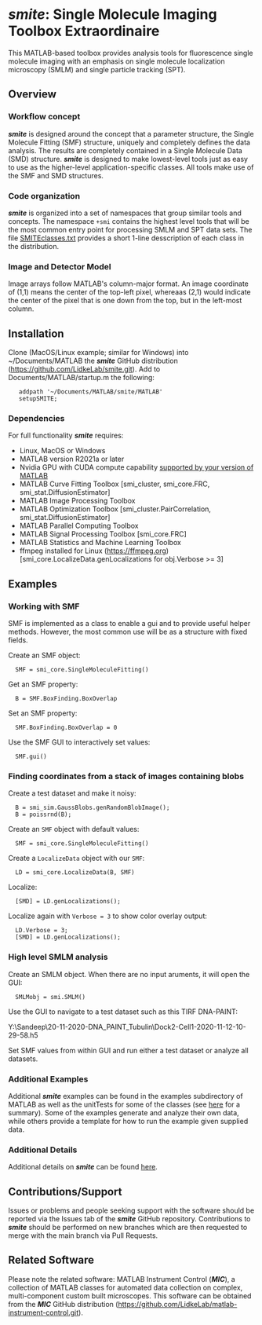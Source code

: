 # ***smite***: Single Molecule Imaging Toolbox Extraordinaire

This MATLAB-based toolbox provides analysis tools for fluorescence single molecule imaging with an emphasis on single molecule localization microscopy (SMLM) and single particle tracking (SPT).

## Overview

### Workflow concept
***smite*** is designed around the concept that a parameter structure, the Single Molecule Fitting (SMF) structure, uniquely and completely defines the data analysis.  The results are completely contained in a Single Molecule Data (SMD) structure.  ***smite*** is designed to make lowest-level tools just as easy to use as the higher-level application-specific classes.  All tools make use of the SMF and SMD structures.   

### Code organization
***smite*** is organized into a set of namespaces that group similar tools and concepts.  The namespace  `+smi`  contains the highest level tools that will be the most common entry point for processing SMLM and SPT data sets.  The file [SMITEclasses.txt](SMITEclasses.txt) provides a short 1-line desscription of each class in the distribution.

### Image and Detector Model
Image arrays follow MATLAB's column-major format.  An image coordinate of (1,1) means the center of the top-left pixel, whereaas (2,1) would indicate the center of the pixel that is one down from the top, but in the left-most column.   

## Installation
Clone (MacOS/Linux example; similar for Windows) into ~/Documents/MATLAB the ***smite*** GitHub distribution (https://github.com/LidkeLab/smite.git).  Add to Documents/MATLAB/startup.m the following:
```
   addpath '~/Documents/MATLAB/smite/MATLAB'
   setupSMITE;
```

### Dependencies
For full functionality ***smite*** requires:
- Linux, MacOS or Windows
- MATLAB version R2021a or later
- Nvidia GPU with CUDA compute capability [supported by your version of MATLAB](https://www.mathworks.com/help/parallel-computing/gpu-support-by-release.html)
- MATLAB Curve Fitting Toolbox [smi_cluster, smi_core.FRC, smi_stat.DiffusionEstimator]
- MATLAB Image Processing Toolbox
- MATLAB Optimization Toolbox [smi_cluster.PairCorrelation, smi_stat.DiffusionEstimator]
- MATLAB Parallel Computing Toolbox
- MATLAB Signal Processing Toolbox [smi_core.FRC]
- MATLAB Statistics and Machine Learning Toolbox
- ffmpeg installed for Linux (https://ffmpeg.org) [smi_core.LocalizeData.genLocalizations for obj.Verbose >= 3]

## Examples
### Working with SMF
SMF is implemented as a class to enable a gui and to provide useful helper methods.  However, the most common use will be as a structure with fixed fields.  

Create an SMF object:
```
  SMF = smi_core.SingleMoleculeFitting()
```
Get an SMF property:
```
  B = SMF.BoxFinding.BoxOverlap
```
Set an SMF property:
```
  SMF.BoxFinding.BoxOverlap = 0
```
Use the SMF GUI to interactively set values:
```
  SMF.gui()
```

### Finding coordinates from a stack of images containing blobs

Create a test dataset and make it noisy:
```
  B = smi_sim.GaussBlobs.genRandomBlobImage();
  B = poissrnd(B);
```
Create an `SMF` object with default values:
```
  SMF = smi_core.SingleMoleculeFitting()
```
Create a `LocalizeData` object with our `SMF`:
```
  LD = smi_core.LocalizeData(B, SMF)
```
Localize:
```
  [SMD] = LD.genLocalizations();
```

Localize again with `Verbose = 3` to show color overlay output:
```
  LD.Verbose = 3;
  [SMD] = LD.genLocalizations();
```

### High level SMLM analysis

Create an SMLM object.  When there are no input aruments, it will open the GUI:
```
  SMLMobj = smi.SMLM()  
```
Use the GUI to navigate to a test dataset such as this TIRF DNA-PAINT: 

Y:\Sandeep\20-11-2020-DNA_PAINT_Tubulin\Dock2-Cell1-2020-11-12-10-29-58.h5

Set SMF values from within GUI and run either a test dataset or analyze all datasets. 

### Additional Examples
Additional ***smite*** examples can be found in the examples subdirectory of MATLAB as well as the unitTests for some of the classes (see [here](MATLAB/examples/README.txt) for a summary).  Some of the examples generate and analyze their own data, while others provide a template for how to run the example given supplied data.

### Additional Details
Additional details on ***smite*** can be found [here](doc/DetailedOverview.md).

## Contributions/Support
Issues or problems and people seeking support with the software should be reported via the Issues tab of the ***smite*** GitHub repository.  Contributions to ***smite*** should be performed on new branches which are then requested to merge with the main branch via Pull Requests.

## Related Software
Please note the related software: MATLAB Instrument Control (***MIC***), a collection of MATLAB classes for automated data collection on complex, multi-component custom built microscopes.  This software can be obtained from the ***MIC*** GitHub distribution (https://github.com/LidkeLab/matlab-instrument-control.git).
